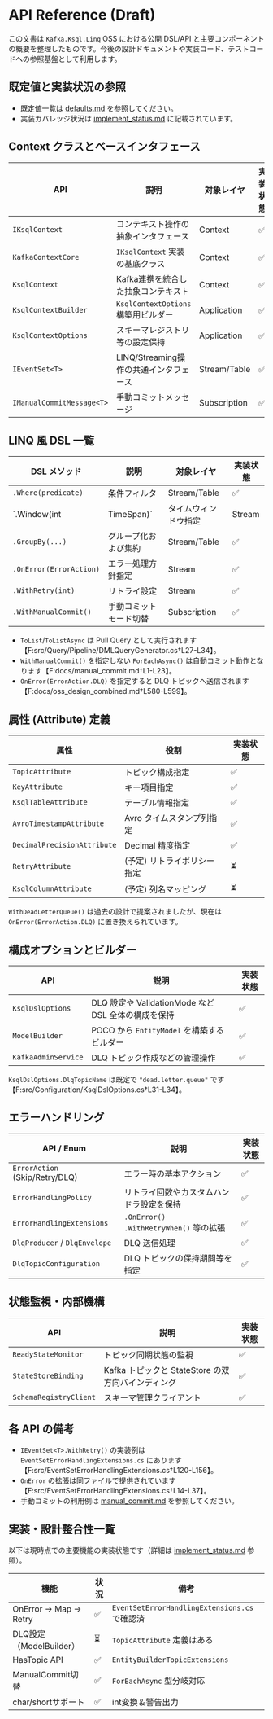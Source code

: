 # API Reference (Draft)

この文書は `Kafka.Ksql.Linq` OSS における公開 DSL/API と主要コンポーネントの概要を整理したものです。今後の設計ドキュメントや実装コード、テストコードへの参照基盤として利用します。

## 既定値と実装状況の参照

- 既定値一覧は [defaults.md](defaults.md) を参照してください。
- 実装カバレッジ状況は [implement_status.md](implement_status.md) に記載されています。

## Context クラスとベースインタフェース

| API | 説明 | 対象レイヤ | 実装状態 |
|-----|------|------------|---------|
| `IKsqlContext` | コンテキスト操作の抽象インタフェース | Context | ✅ |
| `KafkaContextCore` | `IKsqlContext` 実装の基底クラス | Context | ✅ |
| `KsqlContext` | Kafka連携を統合した抽象コンテキスト | Context | ✅ |
| `KsqlContextBuilder` | `KsqlContextOptions` 構築用ビルダー | Application | ✅ |
| `KsqlContextOptions` | スキーマレジストリ等の設定保持 | Application | ✅ |
| `IEventSet<T>` | LINQ/Streaming操作の共通インタフェース | Stream/Table | ✅ |
| `IManualCommitMessage<T>` | 手動コミットメッセージ | Subscription | ✅ |

## LINQ 風 DSL 一覧

| DSL メソッド | 説明 | 対象レイヤ | 実装状態 |
|---------------|------|------------|---------|
| `.Where(predicate)` | 条件フィルタ | Stream/Table | ✅ |
| `.Window(int | TimeSpan)` | タイムウィンドウ指定 | Stream | ✅ |
| `.GroupBy(...)` | グループ化および集約 | Stream/Table | ✅ |
| `.OnError(ErrorAction)` | エラー処理方針指定 | Stream | ✅ |
| `.WithRetry(int)` | リトライ設定 | Stream | ✅ |
| `.WithManualCommit()` | 手動コミットモード切替 | Subscription | ✅ |

- `ToList`/`ToListAsync` は Pull Query として実行されます【F:src/Query/Pipeline/DMLQueryGenerator.cs†L27-L34】。
- `WithManualCommit()` を指定しない `ForEachAsync()` は自動コミット動作となります【F:docs/manual_commit.md†L1-L23】。
- `OnError(ErrorAction.DLQ)` を指定すると DLQ トピックへ送信されます【F:docs/oss_design_combined.md†L580-L599】。

## 属性 (Attribute) 定義

| 属性 | 役割 | 実装状態 |
|------|------|---------|
| `TopicAttribute` | トピック構成指定 | ✅ |
| `KeyAttribute` | キー項目指定 | ✅ |
| `KsqlTableAttribute` | テーブル情報指定 | ✅ |
| `AvroTimestampAttribute` | Avro タイムスタンプ列指定 | ✅ |
| `DecimalPrecisionAttribute` | Decimal 精度指定 | ✅ |
| `RetryAttribute` | (予定) リトライポリシー指定 | ⏳ |
| `KsqlColumnAttribute` | (予定) 列名マッピング | ⏳ |

`WithDeadLetterQueue()` は過去の設計で提案されましたが、現在は `OnError(ErrorAction.DLQ)` に置き換えられています。

## 構成オプションとビルダー

| API | 説明 | 実装状態 |
|-----|------|---------|
| `KsqlDslOptions` | DLQ 設定や ValidationMode など DSL 全体の構成を保持 | ✅ |
| `ModelBuilder` | POCO から `EntityModel` を構築するビルダー | ✅ |
| `KafkaAdminService` | DLQ トピック作成などの管理操作 | ✅ |

`KsqlDslOptions.DlqTopicName` は既定で `"dead.letter.queue"` です【F:src/Configuration/KsqlDslOptions.cs†L31-L34】。

## エラーハンドリング

| API / Enum | 説明 | 実装状態 |
|------------|------|---------|
| `ErrorAction` (Skip/Retry/DLQ) | エラー時の基本アクション | ✅ |
| `ErrorHandlingPolicy` | リトライ回数やカスタムハンドラ設定を保持 | ✅ |
| `ErrorHandlingExtensions` | `.OnError()` `.WithRetryWhen()` 等の拡張 | ✅ |
| `DlqProducer` / `DlqEnvelope` | DLQ 送信処理 | ✅ |
| `DlqTopicConfiguration` | DLQ トピックの保持期間等を指定 | ✅ |

## 状態監視・内部機構

| API | 説明 | 実装状態 |
|-----|------|---------|
| `ReadyStateMonitor` | トピック同期状態の監視 | ✅ |
| `StateStoreBinding` | Kafka トピックと StateStore の双方向バインディング | ✅ |
| `SchemaRegistryClient` | スキーマ管理クライアント | ✅ |

## 各 API の備考

- `IEventSet<T>.WithRetry()` の実装例は `EventSetErrorHandlingExtensions.cs` にあります【F:src/EventSetErrorHandlingExtensions.cs†L120-L156】。
- `OnError` の拡張は同ファイルで提供されています【F:src/EventSetErrorHandlingExtensions.cs†L14-L37】。
- 手動コミットの利用例は [manual_commit.md](manual_commit.md) を参照してください。

## 実装・設計整合性一覧

以下は現時点での主要機能の実装状態です（詳細は [implement_status.md](implement_status.md) 参照）。

| 機能 | 状況 | 備考 |
|------|------|------|
| OnError → Map → Retry | ✅ | `EventSetErrorHandlingExtensions.cs` で確認済 |
| DLQ設定（ModelBuilder） | ⏳ | `TopicAttribute` 定義はある |
| HasTopic API | ✅ | `EntityBuilderTopicExtensions` |
| ManualCommit切替 | ✅ | `ForEachAsync` 型分岐対応 |
| char/shortサポート | ✅ | int変換＆警告出力 |

